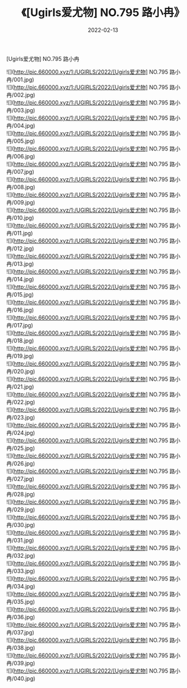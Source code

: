 ﻿---
layout: post
title:  《[Ugirls爱尤物] NO.795 路小冉》
date:   2022-02-13
img: http://pic.660000.xyz/1:/UGIRLS/2022/[Ugirls爱尤物] NO.795 路小冉/000.jpg
categories: [美女, 清纯, 唯美]
---

[Ugirls爱尤物] NO.795 路小冉

 ![](http://pic.660000.xyz/1:/UGIRLS/2022/[Ugirls爱尤物] NO.795 路小冉/001.jpg) <br>![](http://pic.660000.xyz/1:/UGIRLS/2022/[Ugirls爱尤物] NO.795 路小冉/002.jpg) <br>![](http://pic.660000.xyz/1:/UGIRLS/2022/[Ugirls爱尤物] NO.795 路小冉/003.jpg) <br>![](http://pic.660000.xyz/1:/UGIRLS/2022/[Ugirls爱尤物] NO.795 路小冉/004.jpg) <br>![](http://pic.660000.xyz/1:/UGIRLS/2022/[Ugirls爱尤物] NO.795 路小冉/005.jpg) <br>![](http://pic.660000.xyz/1:/UGIRLS/2022/[Ugirls爱尤物] NO.795 路小冉/006.jpg) <br>![](http://pic.660000.xyz/1:/UGIRLS/2022/[Ugirls爱尤物] NO.795 路小冉/007.jpg) <br>![](http://pic.660000.xyz/1:/UGIRLS/2022/[Ugirls爱尤物] NO.795 路小冉/008.jpg) <br>![](http://pic.660000.xyz/1:/UGIRLS/2022/[Ugirls爱尤物] NO.795 路小冉/009.jpg) <br>![](http://pic.660000.xyz/1:/UGIRLS/2022/[Ugirls爱尤物] NO.795 路小冉/010.jpg) <br>![](http://pic.660000.xyz/1:/UGIRLS/2022/[Ugirls爱尤物] NO.795 路小冉/011.jpg) <br>![](http://pic.660000.xyz/1:/UGIRLS/2022/[Ugirls爱尤物] NO.795 路小冉/012.jpg) <br>![](http://pic.660000.xyz/1:/UGIRLS/2022/[Ugirls爱尤物] NO.795 路小冉/013.jpg) <br>![](http://pic.660000.xyz/1:/UGIRLS/2022/[Ugirls爱尤物] NO.795 路小冉/014.jpg) <br>![](http://pic.660000.xyz/1:/UGIRLS/2022/[Ugirls爱尤物] NO.795 路小冉/015.jpg) <br>![](http://pic.660000.xyz/1:/UGIRLS/2022/[Ugirls爱尤物] NO.795 路小冉/016.jpg) <br>![](http://pic.660000.xyz/1:/UGIRLS/2022/[Ugirls爱尤物] NO.795 路小冉/017.jpg) <br>![](http://pic.660000.xyz/1:/UGIRLS/2022/[Ugirls爱尤物] NO.795 路小冉/018.jpg) <br>![](http://pic.660000.xyz/1:/UGIRLS/2022/[Ugirls爱尤物] NO.795 路小冉/019.jpg) <br>![](http://pic.660000.xyz/1:/UGIRLS/2022/[Ugirls爱尤物] NO.795 路小冉/020.jpg) <br>![](http://pic.660000.xyz/1:/UGIRLS/2022/[Ugirls爱尤物] NO.795 路小冉/021.jpg) <br>![](http://pic.660000.xyz/1:/UGIRLS/2022/[Ugirls爱尤物] NO.795 路小冉/022.jpg) <br>![](http://pic.660000.xyz/1:/UGIRLS/2022/[Ugirls爱尤物] NO.795 路小冉/023.jpg) <br>![](http://pic.660000.xyz/1:/UGIRLS/2022/[Ugirls爱尤物] NO.795 路小冉/024.jpg) <br>![](http://pic.660000.xyz/1:/UGIRLS/2022/[Ugirls爱尤物] NO.795 路小冉/025.jpg) <br>![](http://pic.660000.xyz/1:/UGIRLS/2022/[Ugirls爱尤物] NO.795 路小冉/026.jpg) <br>![](http://pic.660000.xyz/1:/UGIRLS/2022/[Ugirls爱尤物] NO.795 路小冉/027.jpg) <br>![](http://pic.660000.xyz/1:/UGIRLS/2022/[Ugirls爱尤物] NO.795 路小冉/028.jpg) <br>![](http://pic.660000.xyz/1:/UGIRLS/2022/[Ugirls爱尤物] NO.795 路小冉/029.jpg) <br>![](http://pic.660000.xyz/1:/UGIRLS/2022/[Ugirls爱尤物] NO.795 路小冉/030.jpg) <br>![](http://pic.660000.xyz/1:/UGIRLS/2022/[Ugirls爱尤物] NO.795 路小冉/031.jpg) <br>![](http://pic.660000.xyz/1:/UGIRLS/2022/[Ugirls爱尤物] NO.795 路小冉/032.jpg) <br>![](http://pic.660000.xyz/1:/UGIRLS/2022/[Ugirls爱尤物] NO.795 路小冉/033.jpg) <br>![](http://pic.660000.xyz/1:/UGIRLS/2022/[Ugirls爱尤物] NO.795 路小冉/034.jpg) <br>![](http://pic.660000.xyz/1:/UGIRLS/2022/[Ugirls爱尤物] NO.795 路小冉/035.jpg) <br>![](http://pic.660000.xyz/1:/UGIRLS/2022/[Ugirls爱尤物] NO.795 路小冉/036.jpg) <br>![](http://pic.660000.xyz/1:/UGIRLS/2022/[Ugirls爱尤物] NO.795 路小冉/037.jpg) <br>![](http://pic.660000.xyz/1:/UGIRLS/2022/[Ugirls爱尤物] NO.795 路小冉/038.jpg) <br>![](http://pic.660000.xyz/1:/UGIRLS/2022/[Ugirls爱尤物] NO.795 路小冉/039.jpg) <br>![](http://pic.660000.xyz/1:/UGIRLS/2022/[Ugirls爱尤物] NO.795 路小冉/040.jpg) <br>